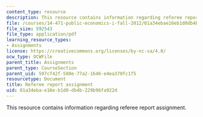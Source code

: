 ```yaml
---
content_type: resource
description: This resource contains information regarding referee report assignment.
file: /courses/14-471-public-economics-i-fall-2012/01a34ebae16eb1d0db4b229b96fa922d_MIT14_471F12_RefereeReport.pdf
file_size: 592543
file_type: application/pdf
learning_resource_types:
- Assignments
license: https://creativecommons.org/licenses/by-nc-sa/4.0/
ocw_type: OCWFile
parent_title: Assignments
parent_type: CourseSection
parent_uid: 597cf42f-580e-77a2-1646-e4ea370fc1f5
resourcetype: Document
title: Referee report assignment
uid: 01a34eba-e16e-b1d0-db4b-229b96fa922d
---
```

This resource contains information regarding referee report assignment.